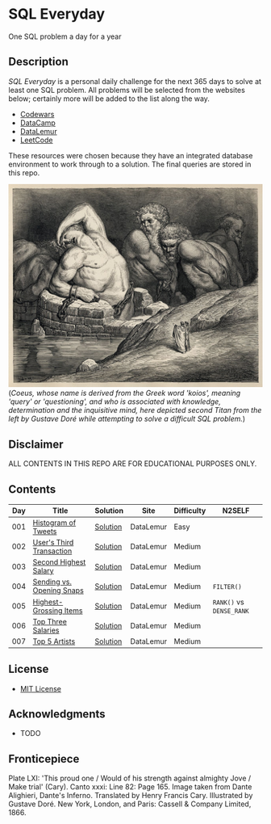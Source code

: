 # SQL Everyday

One SQL problem a day for a year

## Description

_SQL Everyday_ is a personal daily challenge for the next 365 days to solve at least one SQL problem. All problems will be selected from the websites below; certainly more will be added to the list along the way.

* [Codewars](https://www.codewars.com/)
* [DataCamp](https://www.datacamp.com/)
* [DataLemur](https://datalemur.com/)
* [LeetCode](https://leetcode.com/)

These resources were chosen because they have an integrated database environment to work through to a solution. The final queries are stored in this repo.

![Coeus](resources/coeus.jpg)
(_Coeus, whose name is derived from the Greek word 'koios', meaning 'query' or 'questioning', and who is associated with knowledge, determination and the inquisitive mind, here depicted second Titan from the left by Gustave Doré while attempting to solve a difficult SQL problem._)

## Disclaimer

ALL CONTENTS IN THIS REPO ARE FOR EDUCATIONAL PURPOSES ONLY.

## Contents

| Day   | Title                                                                                  | Solution  | Site        | Difficulty  | N2SELF                |
| ----- | -------------------------------------------------------------------------------------- | --------- | ----------- | ----------- | --------------------- |
| 001   | [Histogram of Tweets](https://datalemur.com/questions/sql-histogram-tweets)            | [Solution](solutions/001_histogram_of_tweets.md)  | DataLemur  | Easy  |  |
| 002   | [User's Third Transaction](https://datalemur.com/questions/sql-third-transaction)      | [Solution](solutions/002_users_third_transaction.md)  | DataLemur  | Medium  |  |
| 003   | [Second Highest Salary](https://datalemur.com/questions/sql-second-highest-salary)     | [Solution](solutions/003_second_highest_salary.md)  | DataLemur  | Medium  |  |
| 004   | [Sending vs. Opening Snaps](https://datalemur.com/questions/time-spent-snaps)          | [Solution](solutions/004_sending_vs_opening_snaps.md)  | DataLemur  | Medium  | `FILTER()`  |
| 005   | [Highest-Grossing Items](https://datalemur.com/questions/sql-highest-grossing)         | [Solution](solutions/005_highest-grossing_items.md)  | DataLemur  | Medium  | `RANK()` vs `DENSE_RANK`  |
| 006   | [Top Three Salaries](https://datalemur.com/questions/sql-top-three-salaries)           | [Solution](solutions/006_top_three_salaries.md)  | DataLemur  | Medium  |   |
| 007   | [Top 5 Artists](https://datalemur.com/questions/top-fans-rank)                         | [Solution](solutions/007_top_5_artists.md)  | DataLemur  | Medium  |   |

## License

* [MIT License](https://github.com/ggeerraarrdd/sql-everyday/blob/main/LICENSE)

## Acknowledgments

* TODO

## Fronticepiece

Plate LXI: 'This proud one / Would of his strength against almighty Jove / Make trial' (Cary). Canto xxxi: Line 82: Page 165. Image taken from Dante Alighieri, Dante's Inferno. Translated by Henry Francis Cary. Illustrated by Gustave Doré. New York, London, and Paris: Cassell & Company Limited, 1866.
